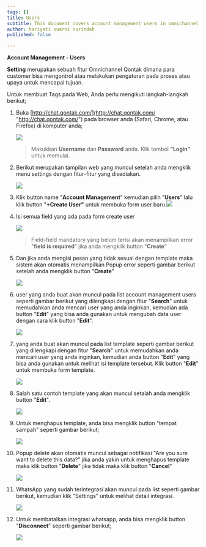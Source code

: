 ```yaml
---
tags: []
title: Users
subtitle: This document covers account management users in omnichannel system
author: hariyati suarni nurindah
published: false

---
```

**Account Management - Users**

**Setting** merupakan sebuah fitur Omnichannel Qontak dimana para customer bisa mengontrol atau melakukan pengaturan pada proses atau upaya untuk mencapai tujuan.

Untuk membuat Tags pada Web, Anda perlu mengikuti langkah-langkah berikut;

 1. Buka [http://chat.qontak.com/](http://chat.qontak.com/ "http://chat.qontak.com/") pada browser anda (Safari, Chrome, atau Firefox) di komputer anda;

    ![](/uploads/login-qontak-c.png)

    > Masukkan **Username** dan **Password** anda. Klik tombol **“Login”** untuk memulai.
 2. Berikut merupakan tampilan web yang muncul setelah anda mengklik menu settings dengan fitur-fitur yang disediakan.

    ![](/uploads/accounma1.PNG)
 3. Klik button name "**Account Management**" kemudian pilih "**Users**" lalu klik button "**+Create User"** untuk membuka form user baru.![](/uploads/accounma1-1.PNG)
 4. Isi semua field yang ada pada form create user

    ![](/uploads/accounma2.PNG)

    > Field-field mandatory yang belum terisi akan menampilkan error "**field is required**" jika anda mengklik button "**Create**"
 5. Dan jika anda mengisi pesan yang tidak sesuai dengan template maka sistem akan otomatis menampilkan Popup error seperti gambar berikut setelah anda mengklik button "**Create**"

    ![](/uploads/accounma3.PNG)
 6. user yang anda buat akan muncul pada list account management users seperti gambar berikut yang dilengkapi dengan fitur "**Search**" untuk memudahkan anda mencari user yang anda inginkan, kemudian ada button "**Edit**" yang bisa anda gunakan untuk mengubah data user dengan cara klik button "**Edit**".

    ![](/uploads/accounma4-1.PNG)
 7. yang anda buat akan muncul pada list template seperti gambar berikut yang dilengkapi dengan fitur "**Search**" untuk memudahkan anda mencari user yang anda inginkan, kemudian anda button "**Edit**" yang bisa anda gunakan untuk melihat isi template tersebut. Klik button "**Edit**" untuk membuka form template.

    ![](/uploads/whatsapp8.PNG)
 8. Salah satu contoh template yang akan muncul setalah anda mengklik button "**Edit**".

    ![](/uploads/whatsapp9.PNG)
 9. Untuk menghapus template, anda bisa mengklik button "tempat sampah" seperti gambar berikut;

    ![](/uploads/whatsapp13.PNG)
10. Popup delete akan otomatis muncul sebagai notifikasi "Are you sure want to delete this data?" jika anda yakin untuk menghapus template maka klik button "**Delete**" jika tidak maka klik button "**Cancel**"

    ![](/uploads/whatsapp10.PNG)
11. WhatsApp yang sudah terintegrasi akan muncul pada list seperti gambar berikut, kemudian klik "Settings" untuk melihat detail integrasi.

    ![](/uploads/whatsapp11.PNG)
12. Untuk membatalkan integrasi whatsapp, anda bisa mengklik button "**Disconnect**" seperti gambar berikut;

    ![](/uploads/whatsapp12.PNG)